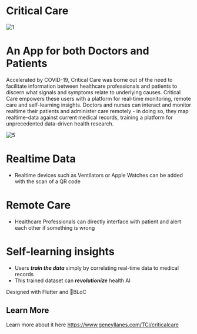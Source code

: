 # Critical Care


![1](https://github.com/Team-Crushing-It/critical_care/blob/master/assets/critcare.gif)

# An App for both Doctors and Patients
Accelerated by COVID-19, Critical Care was borne out of the need to facilitate information between healthcare professionals and patients to discern what signals and symptoms relate to underlying causes. Critical Care empowers these users with a platform for real-time monitoring, remote care and self-learning insights. Doctors and nurses can interact and monitor realtime their patients and administer care remotely - in doing so, they map realtime-data against current medical records, training a platform for unprecedented data-driven health research.


![5](https://github.com/Team-Crushing-It/critical_care/blob/master/assets/gifFast_random_app.gif)

# Realtime Data

- Realtime devices such as Ventilators or Apple Watches can be added with the scan of a QR code

# Remote Care

- Healthcare Professionals can directly interface with patient and alert each other if something is wrong

# Self-learning insights

- Users ***train the data*** simply by correlating real-time data to medical records
- This trained dataset can ***revolutionize*** health AI

Designed with Flutter and 💙BLoC

## Learn More

Learn more about it here https://www.geneyllanes.com/TCi/criticalcare


